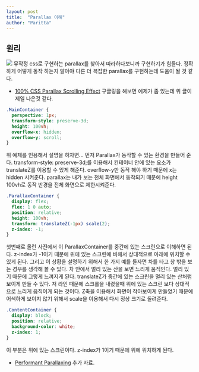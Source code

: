 ```yaml
---
layout: post
title:  "Parallax 이해"
author: "Paritta"
---
```

 
## 원리

<img src='https://alligator.io/images/react/react-css.png'>
무작정 css로 구현하는 parallax를 찾아서 따라하다보니까 구현하기가 힘들다. 정확하게 어떻게 동작 하는지 알아야 다른 더 복잡한 parallax를 구현하는데 도움이 될 것 같다.

- [100% CSS Parallax Scrolling Effect](https://www.okgrow.com/posts/css-only-parallax)
구글링을 해보면 예제가 좀 있는데 위 글이 제일 나은것 같다.

``` css
.MainContainer {
  perspective: 1px;
  transform-style: preserve-3d;
  height: 100vh;
  overflow-x: hidden;
  overflow-y: scroll;
}
```

위 예제를 인용해서 설명을 하자면...
먼저 Parallax가 동작할 수 있는 환경을 만들어 준다.
transform-style: preserve-3d;를 이용해서 컨테이너 안에 있는 요소가 translateZ를 이용할 수 있게 해준다.
overflow-y만 동작 해야 하기 때문에 x는 hidden 시켜준다.
parallax는 내가 보는 전체 화면에서 동작되기 때문에 height 100vh로 동작 반경을 전체 화면으로 제한시켜준다. 

``` css
.ParallaxContainer {
  display: flex;
  flex: 1 0 auto;
  position: relative;
  height: 100vh;
  transform: translateZ(-1px) scale(2);
  z-index: -1;
}
```

첫번째로 올린 사진에서 이 ParallaxContainer를 중간에 있는 스크린으로 이해하면 된다. z-index가 -1이기 때문에 위에 있는 스크린에 비해서 상대적으로 아래에 위치할 수 있게 된다. 그리고 이 상황을 설명하기 위해서 한 가지 예를 들자면 차를 타고 창 밖을 보는 경우를 생각해 볼 수 있다. 차 안에서 멀리 있는 산을 보면 느리게 움직인다. 멀리 있기 때문에 그렇게 느껴지게 된다. translateZ가 중간에 있는 스크린을 멀리 있는 산처럼 보이게 만들 수 있다. 저 라인 때문에 스크롤을 내렸을때 위에 있는 스크린 보다 상대적으로 느리게 움직이게 되는 것이다. Z축을 이용해서 화면이 작아보이게 만들었기 때문에 어색하게 보이지 않기 위해서 scale을 이용해서 다시 정상 크기로 돌려준다.

``` css
.ContentContainer {
  display: block;
  position: relative;
  background-color: white;
  z-index: 1;
}
```

이 부분은 위에 있는 스크린이다. z-index가 1이기 때문에 위에 위치하게 된다.

- [Performant Parallaxing](https://developers.google.com/web/updates/2016/12/performant-parallaxing)
추가 자료.
